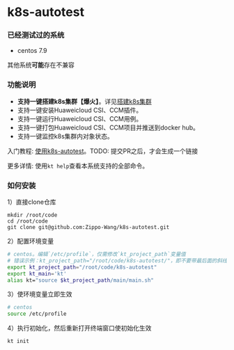 # k8s-autotest

### 已经测试过的系统
* centos 7.9

其他系统**可能**存在不兼容

### 功能说明
* **支持一键搭建k8s集群【爆火】**。详见[搭建k8s集群](https://github.com/Zippo-Wang/k8s-autotest/blob/d6cbab4de56672221e5b7d60677000a3f639ca42/docs/build-cluster.md)
* 支持一键安装Huaweicloud CSI、CCM插件。
* 支持一键运行Huaweicloud CSI、CCM用例。
* 支持一键打包Huaweicloud CSI、CCM项目并推送到docker hub。
* 支持一键监控k8s集群内对象状态。

入门教程: [使用k8s-autotest](https://github.com/Zippo-Wang/k8s-autotest/blob/0fa90a5507eb6961525f63a743d95437707944c4/docs/usage.md)。TODO: 提交PR之后，才会生成一个链接 

更多详情: 使用`kt help`查看本系统支持的全部命令。

### 如何安装

1）直接clone仓库
```git
mkdir /root/code
cd /root/code
git clone git@github.com:Zippo-Wang/k8s-autotest.git
```

2）配置环境变量
```bash
# centos。编辑`/etc/profile`，仅需修改`kt_project_path`变量值
# 错误示例：kt_project_path="/root/code/k8s-autotest/"，即不要带最后面的斜线
export kt_project_path="/root/code/k8s-autotest"
export kt_main='kt'
alias kt="source $kt_project_path/main/main.sh"
```

3）使环境变量立即生效
```bash
# centos
source /etc/profile
```

4）执行初始化，然后重新打开终端窗口使初始化生效
```bash
kt init
```
